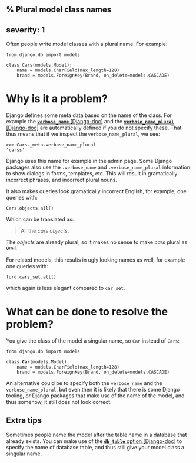 % Plural model class names
---
severity: 1
---

Often people write model classes with a plural name. For example:

```python3
from django.db import models

class Cars(models.Model):
    name = models.CharField(max_length=128)
    brand = models.ForeignKey(Brand, on_delete=models.CASCADE)
```

# Why is it a problem?

Django defines some meta data based on the name of the class. For example the
[**`verbose_name`** [Django-doc]](https://docs.djangoproject.com/en/dev/ref/models/options/#django.db.models.Options.verbose_name)
and the [**`verbose_name_plural`** [Django-doc]](https://docs.djangoproject.com/en/dev/ref/models/options/#django.db.models.Options.verbose_name_plural)
are automatically defined if you do not specify these. That thus means that if we inspect
the `verbose_name_plural`, we see:

```
>>> Cars._meta.verbose_name_plural
'carss'
```

Django uses this name for example in the admin page. Some Django packages also
use the `.verbose_name` and `.verbose_name_plural` information to show dialogs
in forms, templates, etc. This will result in gramatically incorrect phrases,
and incorrect plural nouns.

It also makes queries look gramatically incorrect English, for example,
one queries with:

```python3
Cars.objects.all()
```

Which can be translated as:

> All the *cars objects*.

The *objects* are already plural, so it makes no sense to make *cars* plural as
well.

For related models, this results in ugly looking names as well, for example one
queries with:

```python3
ford.cars_set.all()
```

which again is less elegant compared to `car_set`.

# What can be done to resolve the problem?

You give the class of the model a singular name, so `Car` instead of `Cars`:

<pre><code>from django.db import models

class <b>Car</b>(models.Model):
    name = models.CharField(max_length=128)
    brand = models.ForeignKey(Brand, on_delete=models.CASCADE)</code></pre>

An alternative could be to specify both the `verbose_name` and the
`verbose_name_plural`, but even then it is likely that there is some Django
tooling, or Django packages that make use of the name of the model, and thus
somehow, it still does not look correct.

## Extra tips

Sometimes people name the model after the table name in a database that already
exists. You can make use of the [**`db_table`** option [Django-doc]](https://docs.djangoproject.com/en/3.0/ref/models/options/#django.db.models.Options.db_table)
to specify the name of database table, and thus still give your model class a
singular name.
